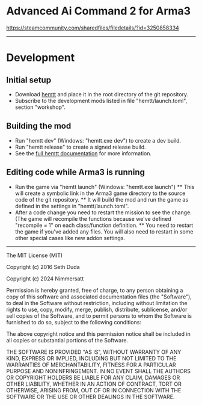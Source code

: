 # Advanced Ai Command 2 for Arma3

https://steamcommunity.com/sharedfiles/filedetails/?id=3250858334

---

# Development

## Initial setup
* Download [hemtt]([https://www.google.com](https://github.com/BrettMayson/HEMTT/releases)) and place it in the root directory of the git repository.
* Subscribe to the development mods listed in file "hemtt/launch.toml", section "workshop".

## Building the mod
* Run "hemtt dev" (Windows: "hemtt.exe dev") to create a dev build.
* Run "hemtt release" to create a signed release build.
* See the [full hemtt documentation](https://hemtt.dev/) for more information.


## Editing code while Arma3 is running
* Run the game via "hemtt launch" (Windows: "hemtt.exe launch")
** This will create a symbolic link in the Arma3 game directory to the source code of the git repository.
** It will build the mod and run the game as defined in the settings in "hemtt/launch.toml".
* After a code change you need to restart the mission to see the change. (The game will recompile the functions because we've defined "recompile = 1" on each class/function definition.
** You need to restart the game if you've added any files. You will also need to restart in some other special cases like new addon settings.

---

The MIT License (MIT)

Copyright (c) 2016 Seth Duda

Copyright (c) 2024 Nimmersatt

Permission is hereby granted, free of charge, to any person obtaining a copy of this software and associated documentation files (the "Software"), to deal in the Software without restriction, including without limitation the rights to use, copy, modify, merge, publish, distribute, sublicense, and/or sell copies of the Software, and to permit persons to whom the Software is furnished to do so, subject to the following conditions:

The above copyright notice and this permission notice shall be included in all copies or substantial portions of the Software.

THE SOFTWARE IS PROVIDED "AS IS", WITHOUT WARRANTY OF ANY KIND, EXPRESS OR IMPLIED, INCLUDING BUT NOT LIMITED TO THE WARRANTIES OF MERCHANTABILITY, FITNESS FOR A PARTICULAR PURPOSE AND NONINFRINGEMENT. IN NO EVENT SHALL THE AUTHORS OR COPYRIGHT HOLDERS BE LIABLE FOR ANY CLAIM, DAMAGES OR OTHER LIABILITY, WHETHER IN AN ACTION OF CONTRACT, TORT OR OTHERWISE, ARISING FROM, OUT OF OR IN CONNECTION WITH THE SOFTWARE OR THE USE OR OTHER DEALINGS IN THE SOFTWARE.
